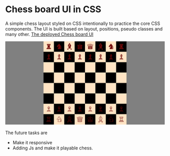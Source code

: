 # Chess board UI in CSS

A simple chess layout styled on CSS intentionally to practice the core CSS components. The UI is built based on layout, positions, pseudo classes and many other.
[The deployed Chess board UI](https://abishethvarman.github.io/chess-board-css/)

![](https://github.com/Abishethvarman/chess-board-css/blob/main/img/screencapture-file-D-3rd-yr-Js-chess-board-css-chess-board-css-index-html-2022-08-11-15_29_34.png)

The future tasks are
- Make it responsive
- Adding Js and make it playable chess.
